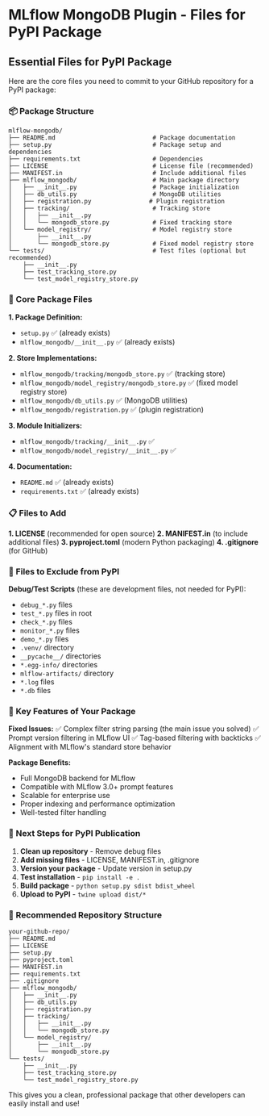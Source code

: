 # MLflow MongoDB Plugin - Files for PyPI Package

## Essential Files for PyPI Package

Here are the core files you need to commit to your GitHub repository for a PyPI package:

### 📦 Package Structure
```
mlflow-mongodb/
├── README.md                           # Package documentation
├── setup.py                            # Package setup and dependencies
├── requirements.txt                    # Dependencies
├── LICENSE                             # License file (recommended)
├── MANIFEST.in                         # Include additional files
├── mlflow_mongodb/                     # Main package directory
│   ├── __init__.py                     # Package initialization
│   ├── db_utils.py                     # MongoDB utilities
│   ├── registration.py                # Plugin registration
│   ├── tracking/                       # Tracking store
│   │   ├── __init__.py
│   │   └── mongodb_store.py            # Fixed tracking store
│   └── model_registry/                 # Model registry store
│       ├── __init__.py
│       └── mongodb_store.py            # Fixed model registry store
└── tests/                              # Test files (optional but recommended)
    ├── __init__.py
    ├── test_tracking_store.py
    └── test_model_registry_store.py
```

### 🔧 Core Package Files

**1. Package Definition:**
- `setup.py` ✅ (already exists)
- `mlflow_mongodb/__init__.py` ✅ (already exists)

**2. Store Implementations:**
- `mlflow_mongodb/tracking/mongodb_store.py` ✅ (tracking store)
- `mlflow_mongodb/model_registry/mongodb_store.py` ✅ (fixed model registry store)
- `mlflow_mongodb/db_utils.py` ✅ (MongoDB utilities)
- `mlflow_mongodb/registration.py` ✅ (plugin registration)

**3. Module Initializers:**
- `mlflow_mongodb/tracking/__init__.py` ✅
- `mlflow_mongodb/model_registry/__init__.py` ✅

**4. Documentation:**
- `README.md` ✅ (already exists)
- `requirements.txt` ✅ (already exists)

### 📋 Files to Add

**1. LICENSE** (recommended for open source)
**2. MANIFEST.in** (to include additional files)
**3. pyproject.toml** (modern Python packaging)
**4. .gitignore** (for GitHub)

### 🚫 Files to Exclude from PyPI

**Debug/Test Scripts** (these are development files, not needed for PyPI):
- `debug_*.py` files
- `test_*.py` files in root
- `check_*.py` files
- `monitor_*.py` files
- `demo_*.py` files
- `.venv/` directory
- `__pycache__/` directories
- `*.egg-info/` directories
- `mlflow-artifacts/` directory
- `*.log` files
- `*.db` files

### 🎯 Key Features of Your Package

**Fixed Issues:**
✅ Complex filter string parsing (the main issue you solved)
✅ Prompt version filtering in MLflow UI
✅ Tag-based filtering with backticks
✅ Alignment with MLflow's standard store behavior

**Package Benefits:**
- Full MongoDB backend for MLflow
- Compatible with MLflow 3.0+ prompt features
- Scalable for enterprise use
- Proper indexing and performance optimization
- Well-tested filter handling

### 📝 Next Steps for PyPI Publication

1. **Clean up repository** - Remove debug files
2. **Add missing files** - LICENSE, MANIFEST.in, .gitignore
3. **Version your package** - Update version in setup.py
4. **Test installation** - `pip install -e .`
5. **Build package** - `python setup.py sdist bdist_wheel`
6. **Upload to PyPI** - `twine upload dist/*`

### 🔗 Recommended Repository Structure

```
your-github-repo/
├── README.md
├── LICENSE
├── setup.py
├── pyproject.toml
├── MANIFEST.in
├── requirements.txt
├── .gitignore
├── mlflow_mongodb/
│   ├── __init__.py
│   ├── db_utils.py
│   ├── registration.py
│   ├── tracking/
│   │   ├── __init__.py
│   │   └── mongodb_store.py
│   └── model_registry/
│       ├── __init__.py
│       └── mongodb_store.py
└── tests/
    ├── __init__.py
    ├── test_tracking_store.py
    └── test_model_registry_store.py
```

This gives you a clean, professional package that other developers can easily install and use!
